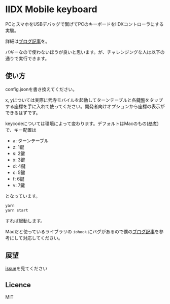 # IIDX Mobile keyboard

PCとスマホをUSBデバッグで繋げてPCのキーボードをIIDXコントローラにする実験。

詳細は[ブログ記事](https://511v41.github.io/2019/12/09/iidx)を。

バギーなので使わないほうが良いと思います。が、チャレンジングな人は以下の通りで実行できます。

## 使い方

config.jsonを書き換えてください。

x, yについては実際に弐寺モバイルを起動してターンテーブルと各鍵盤をタップする座標を手に入れて使ってください。開発者向けオプションから座標の表示ができるはずです。

keycodeについては環境によって変わります。デフォルトはMacのもの([参考](https://gist.github.com/eegrok/949034))で、キー配置は

- a: ターンテーブル
- z: 1鍵
- s: 2鍵
- x: 3鍵
- d: 4鍵
- c: 5鍵
- f: 6鍵
- v: 7鍵

となっています。

```sh
yarn
yarn start
```

すれば起動します。

Macだと使っているライブラリの `iohook` にバグがあるので僕の[ブログ記事](https://511v41.github.io/2019/12/10/iohook)を参考にして対応してください。

## 展望

[issue](https://github.com/511V41/iidx-mobile-keyboard)を見てください

## Licence

MIT
